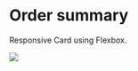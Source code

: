 # Order summary

Responsive Card using Flexbox.



![](/home/soheil/projects/order-summary-component/images/preview.png)
